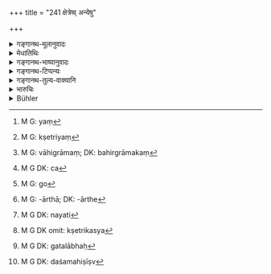 +++
title = "241 क्षेत्रेष्व् अन्येषु"

+++

<details><summary>गङ्गानथ-मूलानुवादः</summary>

In the case of other fields, the cattle-keeper should be fined a ‘paṇa’ and a quarter; and in all cases the crop shall be made good to the owner of the field; such is the established rule.—(241)
</details>

<details><summary>मेधातिथिः</summary>

पथिक्षेत्रग्रामान्तीयेभ्यो **ऽन्यानि क्षेत्राणि,** तद्भक्षणे **सपादपणो** दण्डः । 

- <u>ननु</u> चात्र स्वल्पेन दण्डेन भवितव्यम्, दूरक्षेत्रात् संनिहिते क्षेत्रे । यत्[^११६] तु पन्थानम् अतिक्रम्य क्षेत्रं[^११७] बहिर्ग्रामं[^११८] वा,[^११९] तत्र महान् दण्डो युक्तः । किम् इति गवां पालो गन्तुं तत्र ददाति । 


[^११९]:
     M G DK: ca


[^११८]:
     M G: vāhigrāmaṃ; DK: bahirgrāmakaṃ


[^११७]:
     M G: kṣetriyaṃ


[^११६]:
     M G: yaṃ

- <u>नैष दोषः</u> । यद्य् अत्र महादण्डो नोच्येत तदा प्रत्यहं प्रवेशनिर्गमैर् गवां भक्षयन्तीनां ग्रामान्तरक्षेत्राण्य् उत्सीदेयुः । दण्डात् तु महतो बिभ्यतो यत्नेन रक्षन्ति । अन्यत्र गास्[^१२०] तृणविशेषार्थं[^१२१] कथंचिन् नयतः[^१२२] स्वल्पो दण्डः । 


[^१२२]:
     M G DK: nayati


[^१२१]:
     M G: -ārthā; DK: -ārthe


[^१२०]:
     M G: go

- अत्रापि विपालानां वारणम् एव । 

सर्वत्र क्षेत्रस्वामिनः सदफले देये[^१२३] । कुशलैः च ते[^१२४] परिमाणेन[^१२५] कल्पिते ।   

**क्षेत्रिकस्य**[^१२६] । क्षेत्रम् अस्यास्तीति, व्रीह्यादिताट्टक् । **इति धारणा**, एष निश्चय इत्य् अर्थः । **सर्वत्र**ग्रहणाच् च विपाले ऽपि पशौ क्षेत्रिकस्य सदलाभः[^१२७] । यद्य् अपि **पशु**शब्दः सामान्यशब्दो महिष्यजाव्युष्ट्रगर्दभादिषु वर्तते तथापि स्मृत्यन्तरदर्शनाद् गोष्व् अयं दण्ड इति मन्यते । तथा च गौतमः- "अश्वमहिष्योर् दश[^१२८], अजाविषु द्वौ" (ग्ध् १२.२४–२५) इत्याद्य् अन्यत्र कल्पना ॥ ८.२४१ ॥



[^१२८]:
     M G DK: daśamahiṣīṣv


[^१२७]:
     M G DK: gatalābhaḥ


[^१२६]:
     M G DK omit: kṣetrikasya

_अत्रापवाधः।_
</details>

<details><summary>गङ्गानथ-भाष्यानुवादः</summary>

In the case of ‘*other fields*’—*i.e*., other than those on the road-side or near the village;—if the crops are eaten, the fine shall be a ‘*paṇa and a quarter*.’

“The fine should be a small one, in the case of a field close by, as compared to that in the cue of one that can be reached after traversing a long distance, or which is situated outside the village. In the latter case the punishment should be heavy. For in this case there can be no excuse for the cattle being allowed to enter the field.”

There is no force in this; if a heavy fine were not inflicted in the case of fields close by, then every day, when the cattle would be going out or coming in, they would destroy all the fields near the village; while if there is a heavy fine imposed, people would be afraid of it and would take special care to keep them away. In the case of remoter fields, it is only seldom that cattle are taken to graze so far for the sake of some particular kind of grass; hence only a slight fine has been prescribed in this case.

In the case of these fields also, cattle without a keeper should be driven off.

In all cases the loss to the owner of the field has to be made good, the exact amount being determined by experts.

‘*Kṣetrika*’ is *one who has possession of the field*; the word being formed with the affix ‘*ṭhak*,’ the original term ‘*kṣetra*’ belonging to the ‘*vrīhyādi*’ group.

‘*Such is the established rule*’—laid down on the subject.

The use of the phrase ‘*in all cases*’ indicates that in the case of cattle without a creeper also, the loss has to be made good to the owner of the field by the owner of the cattle.

Though the term ‘*cattle*,’ ‘*paśu*,’ includes all such animals as the buffalo, the goat, the sheep, the camel, the ass and so forth,—yet, on the strength of the words of another *Smṛti*, it is restricted to *cows* only. Gautama (12.24-25) prescribes other fines in the case of animals other than the cow—‘In the case of the horse and the buffalo, the fine is to be ten, while in that of goats and sheep two each.’—(241)
</details>

<details><summary>गङ्गानथ-टिप्पन्यः</summary>

This verse is quoted in *Aparārka* (p. 769), which adds the
following—‘The meaning of the verse is as follows:—With the exception of
those fields which have been specifically mentioned by Manu to be such
that for damaging their crops cattle are *not* to be punished;—if the
crops of any other fields happen to be damaged, then the keeper is to be
fined one *kārṣāpaṇa* and a quarter’;—this should be understood as
referring to repeated and serious damage:—‘and in all cases of damage to
crops by cattle, the estimated produce of the field damaged should be
given to the owner.’

It is quoted in *Vivādaratnākara* (p. 234), which adds the following
notes:—‘*Anyeṣu*,’ in the case of fields other than those lying on the
outskirts of the village and so forth;—the ‘cattle’ (to be fined) should
here be taken as standing for the *keeper* of the cattle;—it being
impossible for the *cattle* to pay a fine; the fine should be understood
to be a *paṇa and a quarter* for each head of cattle;—and in
*Vīvādacintāmaṇi* (Calcutta, p. 65), which explains ‘*anyeṣu*,’ as,
‘lying at a distance.’
</details>

<details><summary>गङ्गानथ-तुल्य-वाक्यानि</summary>

*Gautama* (12.21-26).—‘If the damage was done in an unenclosed field
near the road, the responsibility falls on the herdsman and on the owner
of the field. Five *māṣas* form the fine to be paid for damage done by a
cow; six for a camel or an ass; ten for a horse or a buffalo; two for
each goat or sheep. If the entire crop has been destroyed, the value of
the whole must be paid in addition to the fine.’

*Arthaśāstra* (p. 60).—‘In the case of camels and buffaloes running away
after grazing in the reserved pasture-land, one-fourth of a *Paṇa*
should be realised; for cows, horses and asses, one-eighth; in that of
small cattle, one-sixteenth. If they sit on the land after grazing, the
fines shall be double; if they abide on the land, it will be quadruple.
In the case of crops being grazed by cattle, the damage done shall be
computed and double the amount of the value shall be the amount of the
fine inflicted.’

*Yājñavalkya* (2.159-160).—‘If crops are damaged by the she-buffalo,
there shall be a fine of eight *māṣas*; half of his, if by the cow; and
half of that again, if by goat or sheep; if they have sat in the field
after grazing, the fine shall be double.’

Do. (2.161).—‘The owner of the field shall receive the value of as much
crop as may have been damaged; the keeper of the cattle should be
beaten, and the owner should be punished with the aforesaid fine.’

*Nārada* (11.38-39).—‘When a man claims damages for crops grazed by
cattle, that quantity of grain should be restored to him by the owner of
the cattle which may have been consumed by the cattle in the estimation
of the neighbours the cows shall be given up to the owner and the grain
to the husbandman. In the same way a fine shall be imposed on the
herdsman when crops have been trodden down by cows.’

Do. (11.31).—‘For damage done by a cow, he shall inflict a fine of one
*māṣa*; two *māṣas* in the case of a she-buffalo; half a *māṣa* in the
case of a goat trespassing with its young.’

*Kātyāyana* (Vivādaratnākara, p. 235).—‘The owner of the cow should be
made to pay a quarter *Paṇa*; of the she-buffalo, two quarters; of
goats, sheep and calves, one quarter is the fine ordained.’

*Śāṅkha-Likhīta* (Do.).—‘In the case of all calves, one *māṣa*; ten in
that of the she-buffalo; sixteen in that of asses and camels; and four,
in that of goats and sheep.’
</details>

<details><summary>भारुचिः</summary>

अन्यक्षेत्राणि पूर्वोक्ताद् अवधेर् यानि बहिः तान्य् उच्यन्ते । गोश् च सपादस्य पणस्योपदेशाद्, उपघातानुरूपेण महिष्यादीनां स्याद् राजभाव्यो दण्डः । **शदः क्षेत्रिकस्य** **सर्वत्र**शब्दाच् च विपाले ऽपि शदो देयत् इति ॥ ८.२४० ॥
</details>

<details><summary>Bühler</summary>

241	(For damage) in other fields (each head of) cattle shall (pay a fine of one (pana) and a quarter, and in all (cases the value of) the crop (destroyed) shall be made good to the owner of the field; that is the settled rule.
</details>
